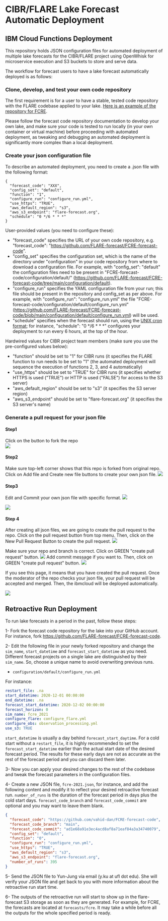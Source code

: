 # CIBR/FLARE Lake Forecast Automatic Deployment

## IBM Cloud Functions Deployment

This repository holds JSON configuration files for automated deployment of  multiple lake forecasts for the CIBR/FLARE project using OpenWhisk for microservice execution and S3 buckets to store and serve data.

The workflow for forecast users to have a lake forecast automatically deployed is as follows:

### Clone, develop, and test your own code repository
The first requirement is for a user to have a stable, tested code repository with the FLARE codebase applied to your lake. [Here is an example of the repository for FCRE](https://github.com/FLARE-forecast/FCRE-forecast-code). 

Please follow the forecast code repository documentation to develop your own lake, and make sure your code is tested to run locally (in your own container or virtual machine) before proceeding with automated deployment, as tweaking and debugging an automated deployment is significantly more complex than a local deployment.

### Create your json configuration file

To describe an automated deployment, you need to create a .json file with the following format:

```json=
{
  "forecast_code": "XXX",
  "config_set": "default",
  "function": "1",
  "configure_run": "configure_run.yml",
  "use_https": "TRUE",
  "aws_default_region": "s3",
  "aws_s3_endpoint": "flare-forecast.org",
  "schedule": "0 */6 * * *"
}
```

User-provided values (you need to configure these):
* "forecast_code" specifies the URL of your own code repository, e.g. "forecast_code": "https://github.com/FLARE-forecast/FCRE-forecast-code".
* "config_set" specifies the configuration set, which is the name of the directory under "configuration" in your code repository from where to download a configuration file. For example, with "config_set": "default" the configuration files need to be present in "FCRE-forecast-code/configuration/default/" (https://github.com/FLARE-forecast/FCRE-forecast-code/tree/main/configuration/default).
* "configure_run" specifies the YAML configuration file from your run; this file should be present in the repository and config_set as per above. For example, with "configure_run": "configure_run.yml" the file "FCRE-forecast-code/configuration/default/configure_run.yml" (https://github.com/FLARE-forecast/FCRE-forecast-code/blob/main/configuration/default/configure_run.yml) will be used.
* "schedule" specifies when the forecast should run, using the [UNIX cron format](https://en.wikipedia.org/wiki/Cron); for instance, "schedule": "0 */6 * * *" configures your deployment to run every 6 hours, at the top of the hour.

Hardwired values for CIBR project team members (make sure you use the pre-configured values below):
* "function" should be set to "1" for CIBR runs (it specifies the FLARE function to run needs to be set to "1" (the automated deployment will sequence the execution of functions 2, 3, and 4 automatically)
* "use_https" should be set to "TRUE" for CIBR runs (it specifies whether HTTPS is used ("TRUE") or HTTP is used ("FALSE") for access to the S3 server)
* "aws_default_region" should be set to "s3" (it specifies the S3 server region)
* "aws_s3_endpoint" should be set to "flare-forecast.org" (it specifies the S3 server's name)

### Generate a pull request for your json file ##

#### Step1
Click on the button to fork the repo  
![](https://i.imgur.com/gmonWeV.png)

#### Step2
Make sure top-left corner shows that this repo is forked from original repo.
Click on Add file and Create new file buttons to create your own json file.
![](https://i.imgur.com/SqQuTKy.png)

#### Step3
Edit and Commit your own json file with specific format.
![](https://i.imgur.com/lOJq6cf.png)

![](https://i.imgur.com/QFYqDpo.png)

#### Step 4
After creating all json files, we are going to create the pull request to the repo.
Click on the pull request button from top menu. Then, click on the New Pull Request Button to create the pull request.
![](https://i.imgur.com/2V6FJ4K.png)

Make sure your repo and branch is correct.
Click on GREEN "create pull request" button.
![](https://i.imgur.com/lW3dDLR.png)
Add commit message if you want to. Then, click on GREEN "create pull request" button.
![](https://i.imgur.com/NSaFdtW.png)



If you see this page, it means that you have created the pull request. Once the moderator of the repo checks your json file, your pull request will be accepted and merged. Then, the ibmcloud will be deployed automatically.

![](https://i.imgur.com/YSB00nw.png)

## Retroactive Run Deployment

To run lake forecasts in a period in the past, follow these steps:

1- Fork the forecast code repository for the lake into your GitHub account. For instance, fork https://github.com/FLARE-forecast/FCRE-forecast-code.

2- Edit the following file in your newly forked repository and change the `sim_name`, `start_datetime` and `forecast_start_datetime` as you need. Different forecast projects on a single lake are distinguished by their `sim_name`. So, choose a unique name to avoid overwriting previous runs.
  - `configuration/default/configure_run.yml`

For instance:

```YAML
restart_file: .na
start_datetime: 2020-12-01 00:00:00
end_datetime: .na
forecast_start_datetime: 2020-12-02 00:00:00
forecast_horizon: 0
sim_name: fcre_2021
configure_flare: configure_flare.yml
configure_obs: observation_processing.yml
use_s3: TRUE
```

`start_datetime` is usually a day behind `forecast_start_daytime`. For a cold start without a `restart_file`, it is highly recommended to set the `forecast_start_datetime` earlier than the actual start date of the desired forecast period. The results for these early days are not as accurate as the rest of the forecast period and you can discard them later.

3- Now you can apply your desired changes to the rest of the codebase and tweak the forecast parameters in the configuration files.

4- Create a new JSON file, `fcre-2021.json`, for instance, and add the following content and modify it to reflect your desired retroactive forecast run. `number_of_runs` is the duration of the forecast period in days plus the cold start days. `forecast_code_branch` and `forecast_code_commit` are optional and you may want to leave them blank.

```JSON
{
  "forecast_code": "https://github.com/vahid-dan/FCRE-forecast-code",
  "forecast_code_branch": "main",
  "forecast_code_commit": "ad1e68a91e3ec4acd8af8a71eaf84a3a34740079",
  "config_set": "default",
  "function": "0",
  "configure_run": "configure_run.yml",
  "use_https": "TRUE",
  "aws_default_region": "s3",
  "aws_s3_endpoint": "flare-forecast.org",
  "number_of_runs": 395
}
```

5- Send the JSON file to Yun-Jung via email (y.ku at ufl dot edu). She will verify your JSON file and get back to you with more information about the retroactive run start time.

6- The outputs of the retroactive run will start to show up in the flare-forecast S3 storage as soon as they are generated. For example, for FCRE, the forecasts are located at `forecasts/fcre`. It may take a while before all the outputs for the whole specified period is ready.
